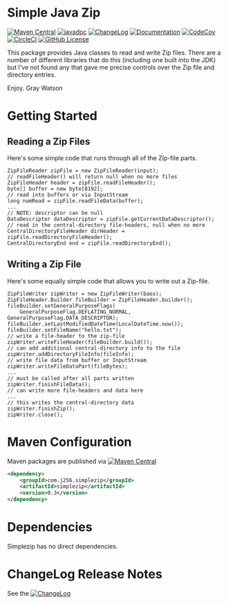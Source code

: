 Simple Java Zip
===============

[![Maven Central](https://maven-badges.herokuapp.com/maven-central/com.j256.simplezip/simplezip/badge.svg?style=flat-square)](https://mvnrepository.com/artifact/com.j256.simplezip/simplezip/latest)
[![javadoc](https://javadoc.io/badge2/com.j256.simplezip/simplezip/javadoc.svg)](https://javadoc.io/doc/com.j256.simplezip/simplezip)
[![ChangeLog](https://img.shields.io/github/v/release/j256/simplezip?label=changelog&display_name=release)](https://github.com/j256/simplezip/blob/master/src/main/javadoc/doc-files/changelog.txt)
[![Documentation](https://img.shields.io/github/v/release/j256/simplezip?label=documentation&display_name=release)](https://htmlpreview.github.io/?https://github.com/j256/simplezip/blob/master/src/main/javadoc/doc-files/simplezip.html)
[![CodeCov](https://img.shields.io/codecov/c/github/j256/simplezip.svg)](https://codecov.io/github/j256/simplezip/)
[![CircleCI](https://circleci.com/gh/j256/simplezip.svg?style=shield)](https://circleci.com/gh/j256/simplezip)
[![GitHub License](https://img.shields.io/github/license/j256/simplezip)](https://github.com/j256/simplezip/blob/master/LICENSE.txt)

This package provides Java classes to read and write Zip files.  There are a number of different libraries that do
this (including one built into the JDK) but I've not found any that gave me precise controls over the Zip file and
directory entries.

Enjoy.  Gray Watson

# Getting Started

## Reading a Zip Files

Here's some simple code that runs through all of the Zip-file parts.

	ZipFileReader zipFile = new ZipFileReader(input);
	// readFileHeader() will return null when no more files
	ZipFileHeader header = zipFile.readFileHeader();
	byte[] buffer = new byte[8192];
	// read into buffers or via InputStream
	long numRead = zipFile.readFileData(buffer);
	...
	// NOTE: descriptor can be null
	DataDescriptor dataDescriptor = zipFile.getCurrentDataDescriptor();
	// read in the central-directory file-headers, null when no more
	CentralDirectoryFileHeader dirHeader = zipFile.readDirectoryFileHeader();
	CentralDirectoryEnd end = zipFile.readDirectoryEnd();

## Writing a Zip File

Here's some equally simple code that allows you to write out a Zip-file.

	ZipFileWriter zipWriter = new ZipFileWriter(baos);
	ZipFileHeader.Builder fileBuilder = ZipFileHeader.builder();
	fileBuilder.setGeneralPurposeFlags(
		GeneralPurposeFlag.DEFLATING_NORMAL, GeneralPurposeFlag.DATA_DESCRIPTOR);
	fileBuilder.setLastModifiedDateTime(LocalDateTime.now());
	fileBuilder.setFileName("hello.txt");
	// write a file-header to the zip-file
	zipWriter.writeFileHeader(fileBuilder.build());
	// can add additional central-directory info to the file
	zipWriter.addDirectoryFileInfo(fileInfo);
	// write file data from buffer or InputStream
	zipWriter.writeFileDataPart(fileBytes);
	...
	// must be called after all parts written
	zipWriter.finishFileData();
	// can write more file-headers and data here
	...
	// this writes the central-directory data
	zipWriter.finishZip();
	zipWriter.close();

# Maven Configuration

Maven packages are published via [![Maven Central](https://maven-badges.herokuapp.com/maven-central/com.j256.simplezip/simplezip/badge.svg?style=flat-square)](https://mvnrepository.com/artifact/com.j256.simplezip/simplezip/latest)

``` xml
<dependency>
	<groupId>com.j256.simplezip</groupId>
	<artifactId>simplezip</artifactId>
	<version>0.3</version>
</dependency>
```

# Dependencies

Simplezip has no direct dependencies.

# ChangeLog Release Notes

See the [![ChangeLog](https://img.shields.io/github/v/release/j256/simplezip?label=changelog)](https://github.com/j256/simplezip/blob/master/src/main/javadoc/doc-files/changelog.txt)
